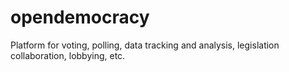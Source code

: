 opendemocracy
=============

Platform for voting, polling, data tracking and analysis, legislation collaboration, lobbying, etc.

